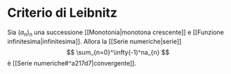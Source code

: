 # Criterio di Leibnitz

Sia $(a_{n})_{n}$ una successione [[Monotonia|monotona crescente]] e [[Funzione infinitesima|infinitesima]]. Allora la [[Serie numeriche|serie]]
$$
\sum_{n=0}^\infty(-1)^na_{n}
$$
è [[Serie numeriche#^a217d7|convergente]].

